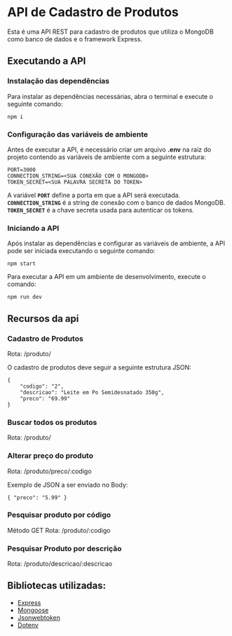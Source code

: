 # API de Cadastro de Produtos
Esta é uma API REST para cadastro de produtos que utiliza o MongoDB como banco de dados e o framework Express.
## Executando a API
### Instalação das dependências
Para instalar as dependências necessárias, abra o terminal e execute o seguinte comando:
~~~
npm i
~~~
### Configuração das variáveis de ambiente
Antes de executar a API, é necessário criar um arquivo __.env__ na raiz do projeto contendo as variáveis de ambiente com a seguinte estrutura:
~~~
PORT=3000
CONNECTION_STRING=<SUA CONEXÃO COM O MONGODB>
TOKEN_SECRET=<SUA PALAVRA SECRETA DO TOKEN>
~~~
A variável __`PORT`__ define a porta em que a API será executada. __`CONNECTION_STRING`__ é a string de conexão com o banco de dados MongoDB. __`TOKEN_SECRET`__ é a chave secreta usada para autenticar os tokens.
### Iniciando a API
Após instalar as dependências e configurar as variáveis de ambiente, a API pode ser iniciada executando o seguinte comando:
~~~
npm start
~~~
Para executar a API em um ambiente de desenvolvimento, execute o comando:
~~~
npm run dev
~~~

## Recursos da api
### Cadastro de Produtos
Rota: /produto/ 

O cadastro de produtos deve seguir a seguinte estrutura JSON:
~~~
{
    "codigo": "2", 
    "descricao": "Leite em Po Semidesnatado 350g", 
    "preco": "69.99"
}
~~~


### Buscar todos os produtos

Rota: /produto/


### Alterar preço do produto
Rota: /produto/preco/:codigo 

Exemplo de JSON a ser enviado no Body:
~~~
{ "preco": "5.99" }
~~~


### Pesquisar produto por código
Método GET Rota: /produto/:codigo


### Pesquisar Produto por descrição
Rota: /produto/descricao/:descricao

## Bibliotecas utilizadas:
* [Express](https://www.npmjs.com/package/express)
* [Mongoose](https://www.npmjs.com/package/mongoose)
* [Jsonwebtoken](https://www.npmjs.com/package/jsonwebtoken)
* [Dotenv](https://www.npmjs.com/package/dotenv)



